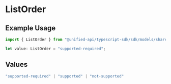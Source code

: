 # ListOrder

## Example Usage

```typescript
import { ListOrder } from "@unified-api/typescript-sdk/sdk/models/shared";

let value: ListOrder = "supported-required";
```

## Values

```typescript
"supported-required" | "supported" | "not-supported"
```